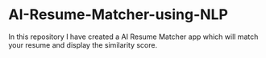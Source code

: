 # AI-Resume-Matcher-using-NLP
In this repository I have created a AI Resume Matcher app which will match your resume and display the similarity score.
